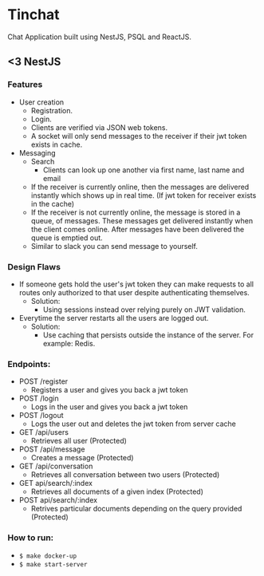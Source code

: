 # Tinchat
Chat Application built using NestJS, PSQL and ReactJS.

## <3 NestJS

### Features
  - User creation
    - Registration.
    - Login.
    - Clients are verified via JSON web tokens.
    - A socket will only send messages to the receiver if their jwt token exists in cache.
  - Messaging
    - Search
      - Clients can look up one another via first name, last name and email
    - If the receiver is currently online, then the messages are delivered instantly which shows up in real time. (If jwt token for receiver exists in the cache)
    - If the receiver is not currently online, the message is stored in a queue, of messages. These messages get delivered instantly when the client comes online. After messages have been delivered the queue is emptied out.
    - Similar to slack you can send message to yourself.

### Design Flaws
  - If someone gets hold the user's jwt token they can make requests to all routes only authorized to that user despite authenticating themselves.
    - Solution:
        - Using sessions instead over relying purely on JWT validation.
  - Everytime the server restarts all the users are logged out.
    - Solution:
        - Use caching that persists outside the instance of the server. For example: Redis.

### Endpoints:
  - POST /register
    - Registers a user and gives you back a jwt token
  - POST /login
    - Logs in the user and gives you back a jwt token
  - POST /logout
    - Logs the user out and deletes the jwt token from server cache
  - GET /api/users
    - Retrieves all user (Protected)
  - POST /api/message
    - Creates a message (Protected)
  - GET /api/conversation
    - Retrieves all conversation between two users (Protected)
  - GET api/search/:index
    - Retrieves all documents of a given index (Protected)
  - POST api/search/:index
    - Retrives particular documents depending on the query provided (Protected)

### How to run:
  - `$ make docker-up`
  - `$ make start-server`